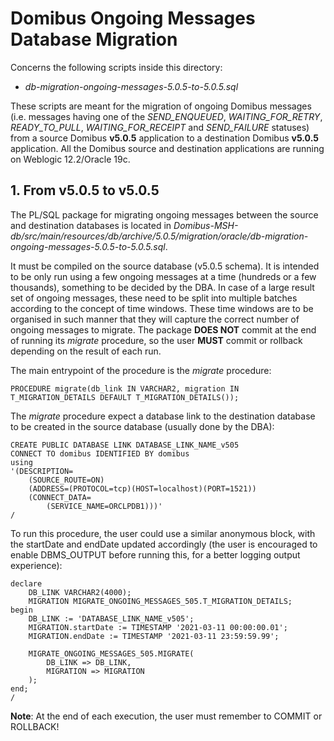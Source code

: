 # Domibus Ongoing Messages Database Migration

Concerns the following scripts inside this directory:
* _db-migration-ongoing-messages-5.0.5-to-5.0.5.sql_

These scripts are meant for the migration of ongoing Domibus messages (i.e. messages having one of the _SEND_ENQUEUED_,
_WAITING_FOR_RETRY_, _READY_TO_PULL_, _WAITING_FOR_RECEIPT_ and _SEND_FAILURE_ statuses) from a source Domibus **v5.0.5**
application to a destination Domibus **v5.0.5** application. All the Domibus source and destination applications are 
running on Weblogic 12.2/Oracle 19c.

## 1. From v5.0.5 to v5.0.5

The PL/SQL package for migrating ongoing messages between the source and destination databases is located in
_Domibus-MSH-db/src/main/resources/db/archive/5.0.5/migration/oracle/db-migration-ongoing-messages-5.0.5-to-5.0.5.sql_.

It must be compiled on the source database (v5.0.5 schema). It is intended to be only run using a few ongoing
messages at a time (hundreds or a few thousands), something to be decided by the DBA. In case of a large result
set of ongoing messages, these need to be split into multiple batches according to the concept of time
windows. These time windows are to be organised in such manner that they will capture the correct number of
ongoing messages to migrate. The package **DOES NOT** commit at the end of running its _migrate_ procedure, so
the user **MUST** commit or rollback depending on the result of each run.

The main entrypoint of the procedure is the _migrate_ procedure:

    PROCEDURE migrate(db_link IN VARCHAR2, migration IN T_MIGRATION_DETAILS DEFAULT T_MIGRATION_DETAILS());

The _migrate_ procedure expect a database link to the destination database to be created in the source
database (usually done by the DBA):

    CREATE PUBLIC DATABASE LINK DATABASE_LINK_NAME_v505
    CONNECT TO domibus IDENTIFIED BY domibus
    using
    '(DESCRIPTION=
        (SOURCE_ROUTE=ON)
        (ADDRESS=(PROTOCOL=tcp)(HOST=localhost)(PORT=1521))
        (CONNECT_DATA=
            (SERVICE_NAME=ORCLPDB1)))'
    /


To run this procedure, the user could use a similar anonymous block, with the startDate and endDate updated accordingly
(the user is encouraged to enable DBMS_OUTPUT before running this, for a better logging output experience):

    declare
        DB_LINK VARCHAR2(4000);
        MIGRATION MIGRATE_ONGOING_MESSAGES_505.T_MIGRATION_DETAILS;
    begin
        DB_LINK := 'DATABASE_LINK_NAME_v505';
        MIGRATION.startDate := TIMESTAMP '2021-03-11 00:00:00.01';
        MIGRATION.endDate := TIMESTAMP '2021-03-11 23:59:59.99';
    
        MIGRATE_ONGOING_MESSAGES_505.MIGRATE(
            DB_LINK => DB_LINK,
            MIGRATION => MIGRATION
        );
    end;
    /

**Note**: At the end of each execution, the user must remember to COMMIT or ROLLBACK! 
